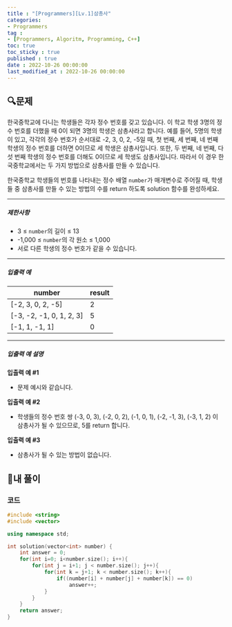 ```yaml
---
title : "[Programmers][Lv.1]삼총사"
categories:
- Programmers
tag :
- [Programmers, Algoritm, Programming, C++]
toc: true
toc_sticky : true
published : true
date : 2022-10-26 00:00:00
last_modified_at : 2022-10-26 00:00:00
---
```


## 🔍문제

한국중학교에 다니는 학생들은 각자 정수 번호를 갖고 있습니다. 이 학교 학생 3명의 정수 번호를 더했을 때 0이 되면 3명의 학생은 삼총사라고 합니다. 예를 들어, 5명의 학생이 있고, 각각의 정수 번호가 순서대로 -2, 3, 0, 2, -5일 때, 첫 번째, 세 번째, 네 번째 학생의 정수 번호를 더하면 0이므로 세 학생은 삼총사입니다. 또한, 두 번째, 네 번째, 다섯 번째 학생의 정수 번호를 더해도 0이므로 세 학생도 삼총사입니다. 따라서 이 경우 한국중학교에서는 두 가지 방법으로 삼총사를 만들 수 있습니다.

한국중학교 학생들의 번호를 나타내는 정수 배열 `number`가 매개변수로 주어질 때, 학생들 중 삼총사를 만들 수 있는 방법의 수를 return 하도록 solution 함수를 완성하세요.

------

##### 제한사항

- 3 ≤ `number`의 길이 ≤ 13
- -1,000 ≤ `number`의 각 원소 ≤ 1,000
- 서로 다른 학생의 정수 번호가 같을 수 있습니다.

------

##### 입출력 예

| number                   | result |
| ------------------------ | ------ |
| [-2, 3, 0, 2, -5]        | 2      |
| [-3, -2, -1, 0, 1, 2, 3] | 5      |
| [-1, 1, -1, 1]           | 0      |

------

##### 입출력 예 설명

**입출력 예 #1**

- 문제 예시와 같습니다.

**입출력 예 #2**

- 학생들의 정수 번호 쌍 (-3, 0, 3), (-2, 0, 2), (-1, 0, 1), (-2, -1, 3), (-3, 1, 2) 이 삼총사가 될 수 있으므로, 5를 return 합니다.

**입출력 예 #3**

- 삼총사가 될 수 있는 방법이 없습니다.

## 📝내 풀이

### 코드

```c++
#include <string>
#include <vector>

using namespace std;

int solution(vector<int> number) {
    int answer = 0;
    for(int i=0; i<number.size(); i++){
        for(int j = i+1; j < number.size(); j++){
            for(int k = j+1; k < number.size(); k++){
                if((number[i] + number[j] + number[k]) == 0)
                    answer++;
            }
        }
    }
    return answer;
}
```
